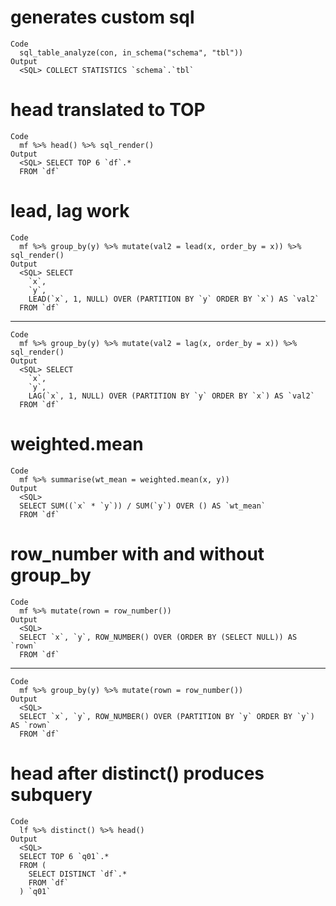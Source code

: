 # generates custom sql

    Code
      sql_table_analyze(con, in_schema("schema", "tbl"))
    Output
      <SQL> COLLECT STATISTICS `schema`.`tbl`

# head translated to TOP

    Code
      mf %>% head() %>% sql_render()
    Output
      <SQL> SELECT TOP 6 `df`.*
      FROM `df`

# lead, lag work

    Code
      mf %>% group_by(y) %>% mutate(val2 = lead(x, order_by = x)) %>% sql_render()
    Output
      <SQL> SELECT
        `x`,
        `y`,
        LEAD(`x`, 1, NULL) OVER (PARTITION BY `y` ORDER BY `x`) AS `val2`
      FROM `df`

---

    Code
      mf %>% group_by(y) %>% mutate(val2 = lag(x, order_by = x)) %>% sql_render()
    Output
      <SQL> SELECT
        `x`,
        `y`,
        LAG(`x`, 1, NULL) OVER (PARTITION BY `y` ORDER BY `x`) AS `val2`
      FROM `df`

# weighted.mean

    Code
      mf %>% summarise(wt_mean = weighted.mean(x, y))
    Output
      <SQL>
      SELECT SUM((`x` * `y`)) / SUM(`y`) OVER () AS `wt_mean`
      FROM `df`

# row_number with and without group_by

    Code
      mf %>% mutate(rown = row_number())
    Output
      <SQL>
      SELECT `x`, `y`, ROW_NUMBER() OVER (ORDER BY (SELECT NULL)) AS `rown`
      FROM `df`

---

    Code
      mf %>% group_by(y) %>% mutate(rown = row_number())
    Output
      <SQL>
      SELECT `x`, `y`, ROW_NUMBER() OVER (PARTITION BY `y` ORDER BY `y`) AS `rown`
      FROM `df`

# head after distinct() produces subquery

    Code
      lf %>% distinct() %>% head()
    Output
      <SQL>
      SELECT TOP 6 `q01`.*
      FROM (
        SELECT DISTINCT `df`.*
        FROM `df`
      ) `q01`

